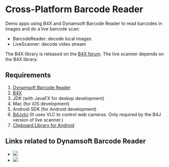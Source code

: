 # Cross-Platform Barcode Reader

Demo apps using B4X and Dynamsoft Barcode Reader to read barcodes in images and do a live barcode scan:

* BarcodeReader: decode local images
* LiveScanner: decode video stream

The B4X library is released on the [B4X forum](https://www.b4x.com/android/forum/threads/b4x-b4xpages-dynamsoft-barcode-reader-cross-platform-barcode-qr-code-scanning-library.130728/). The live scanner depends on the B4X library.

## Requirements

1. [Dynamsoft Barcode Reader](https://www.dynamsoft.com/barcode-reader/overview/)
2. [B4X](https://www.b4x.com)
3. JDK (with JavaFX for deskop development)
4. Mac (for iOS development)
5. Android SDK (for Android development)
6. [B4Jvlcj](https://www.b4x.com/android/forum/threads/b4jvlcj-embed-vlc-mediaplayer-in-your-program-app.77098/) (It uses VLC to control web cameras. Only required by the B4J version of live scanner.)
7. [Clipboard Library for Android](https://www.b4x.com/android/forum/threads/clipboard-library.7382/)

## Links related to Dynamsoft Barcode Reader
- [![](https://img.shields.io/badge/Download-Offline%20SDK-orange)](https://www.dynamsoft.com/barcode-reader/downloads)
- [![](https://img.shields.io/badge/Get-30--day%20FREE%20Trial%20License-blue)](https://www.dynamsoft.com/customer/license/trialLicense/?product=dbr)

